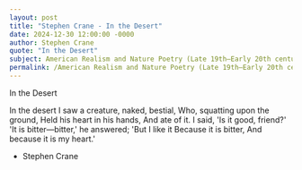 ```yaml
---
layout: post
title: "Stephen Crane - In the Desert"
date: 2024-12-30 12:00:00 -0000
author: Stephen Crane
quote: "In the Desert"
subject: American Realism and Nature Poetry (Late 19th–Early 20th century)
permalink: /American Realism and Nature Poetry (Late 19th–Early 20th century)/Stephen Crane/Stephen Crane - In the Desert
---
```


In the Desert

In the desert
I saw a creature, naked, bestial,
Who, squatting upon the ground,
Held his heart in his hands,
And ate of it.
I said, 'Is it good, friend?'
'It is bitter—bitter,' he answered;
'But I like it
Because it is bitter,
And because it is my heart.'

- Stephen Crane
